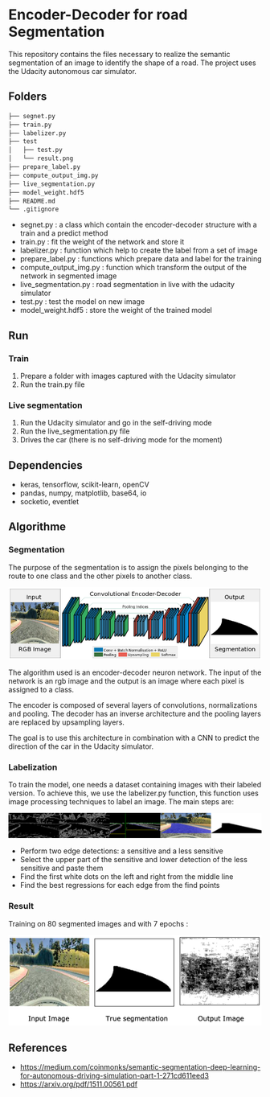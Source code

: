 # Encoder-Decoder for road Segmentation

This repository contains the files necessary to realize the semantic segmentation of an image to identify the shape of a road. The project uses the Udacity autonomous car simulator.

## Folders

```bash
├── segnet.py
├── train.py
├── labelizer.py
├── test 
│   ├── test.py
│   └── result.png
├── prepare_label.py
├── compute_output_img.py
├── live_segmentation.py
├── model_weight.hdf5
├── README.md
└── .gitignore
```

* segnet.py : a class which contain the encoder-decoder structure with a train and a predict method
* train.py : fit the weight of the network and store it
* labelizer.py : function which help to create the label from a set of image
* prepare_label.py : functions which prepare data and label for the training
* compute_output_img.py : function which transform the output of the network in segmented image
* live_segmentation.py : road segmentation in live with the udacity simulator
* test.py : test the model on new image
* model_weight.hdf5 : store the weight of the trained model

## Run

### Train

1. Prepare a folder with images captured with the Udacity simulator
2. Run the train.py file

### Live segmentation

1. Run the Udacity simulator and go in the self-driving mode
2. Run the live_segmentation.py file
3. Drives the car (there is no self-driving mode for the moment)

## Dependencies

* keras, tensorflow, scikit-learn, openCV
* pandas, numpy, matplotlib, base64, io
* socketio, eventlet

## Algorithme

### Segmentation

The purpose of the segmentation is to assign the pixels belonging to the route to one class and the other pixels to another class.

![segnet](https://github.com/amaurylekens/SDC_Segnet/blob/master/images/segnet.png)

The algorithm used is an encoder-decoder neuron network. The input of the network is an rgb image and the output is an image where each pixel is assigned to a class. 

The encoder is composed of several layers of convolutions, normalizations and pooling. The decoder has an inverse architecture and the pooling layers are replaced by upsampling layers.

The goal is to use this architecture in combination with a CNN to predict the direction of the car in the Udacity simulator.

### Labelization

To train the model, one needs a dataset containing images with their labeled version. To achieve this, we use the labelizer.py function, this function uses image processing techniques to label an image. The main steps are:

![segnet](https://github.com/amaurylekens/SDC_Segnet/blob/master/images/labelization.png)

* Perform two edge detections: a sensitive and a less sensitive
* Select the upper part of the sensitive and lower detection of the less sensitive and paste them
* Find the first white dots on the left and right from the middle line
* Find the best regressions for each edge from the find points

### Result

Training on 80 segmented images and with 7 epochs : 

![result](https://github.com/amaurylekens/SDC_Segnet/blob/master/test/result.png)

## References

* https://medium.com/coinmonks/semantic-segmentation-deep-learning-for-autonomous-driving-simulation-part-1-271cd611eed3
* https://arxiv.org/pdf/1511.00561.pdf
